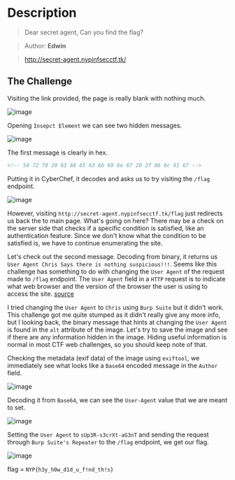# Description
> Dear secret agent, Can you find the flag?

> Author: **Edwin**

> http://secret-agent.nypinfsecctf.tk/
## The Challenge
Visiting the link provided, the page is really blank with nothing much.

![image](https://user-images.githubusercontent.com/83258849/147807592-f5855bad-bc33-4e9a-96fe-bfd51138b92c.png)

Opening `Insepct Element` we can see two hidden messages.

![image](https://user-images.githubusercontent.com/83258849/147807648-7bf32a9f-b1e8-4f13-8da0-7c0bed64b876.png)

The first message is clearly in hex.
```html
<!-- 54 72 79 20 63 68 65 63 6b 69 6e 67 20 2f 66 6c 61 67 -->
```
Putting it in CyberChef, it decodes and asks us to try visiting the `/flag` endpoint.

![image](https://user-images.githubusercontent.com/83258849/147807720-4d6b5854-7941-489a-adc5-b944347f642a.png)

However, visiting `http://secret-agent.nypinfsecctf.tk/flag` just redirects us back the to main page. What's going on here? There may be a check on the server side that checks if a specific condition is satisfied, like an authentication feature. Since we don't know what the condition to be satisfied is, we have to continue enumerating the site.

Let's check out the second message. Decoding from binary, it returns us `User Agent Chris Says there is nothing suspicious!!!`. Seems like this challenge has something to do with changing the `User Agent` of the request made to `/flag` endpoint. The `User Agent` field in a `HTTP` request is to indicate what web browser and the version of the browser the user is using to access the site. [source](https://developer.mozilla.org/en-US/docs/Web/HTTP/Headers/User-Agent)

I tried changing the `User Agent` to `Chris` using `Burp Suite` but it didn't work. This challenge got me quite stumped as it didn't really give any more info, but I looking back, the binary message that hints at changing the `User Agent` is found in the `alt` attribute of the image. Let's try to save the image and see if there are any information hidden in the image. Hiding useful information is normal in most CTF web challenges, so you should keep note of that.

Checking the metadata (exif data) of the image using `exiftool`, we immediately see what looks like a `Base64` encoded message in the `Author` field.

![image](https://user-images.githubusercontent.com/83258849/147808137-76353c1a-555d-4edf-a079-3929529148c0.png)

Decoding it from `Base64`, we can see the `User-Agent` value that we are meant to set.

![image](https://user-images.githubusercontent.com/83258849/147808346-53e1367f-c89c-42a2-ada4-df9b1375c53f.png)

Setting the `User Agent` to `sUp3R-s3crXt-aG3nT` and sending the request through `Burp Suite's Repeater` to the `/flag` endpoint, we get our flag.

![image](https://user-images.githubusercontent.com/83258849/147808425-b44641bc-1cff-4ec2-b0b2-40bbe95583eb.png)

flag = `NYP{h3y_h0w_d1d_u_f!nd_th!s}`

